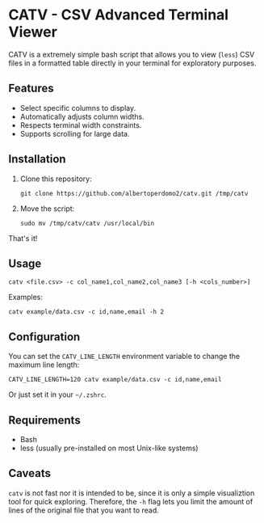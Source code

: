 # CATV - CSV Advanced Terminal Viewer

CATV is a extremely simple bash script that allows you to view (`less`) CSV files in a formatted table directly in your terminal for exploratory purposes.

## Features

- Select specific columns to display.
- Automatically adjusts column widths.
- Respects terminal width constraints.
- Supports scrolling for large data.

## Installation

1. Clone this repository:
   ```
   git clone https://github.com/albertoperdomo2/catv.git /tmp/catv
   ```

2. Move the script:
   ```
   sudo mv /tmp/catv/catv /usr/local/bin
   ```

That's it!

## Usage

```
catv <file.csv> -c col_name1,col_name2,col_name3 [-h <cols_number>]
```

Examples:
```
catv example/data.csv -c id,name,email -h 2
```

## Configuration

You can set the `CATV_LINE_LENGTH` environment variable to change the maximum line length:

```
CATV_LINE_LENGTH=120 catv example/data.csv -c id,name,email
```

Or just set it in your `~/.zshrc`. 

## Requirements

- Bash
- less (usually pre-installed on most Unix-like systems)

## Caveats
`catv` is not fast nor it is intended to be, since it is only a simple visualiztion tool for quick exploring. Therefore, the `-h` flag lets you limit the amount of lines of the original file that you want to read.
